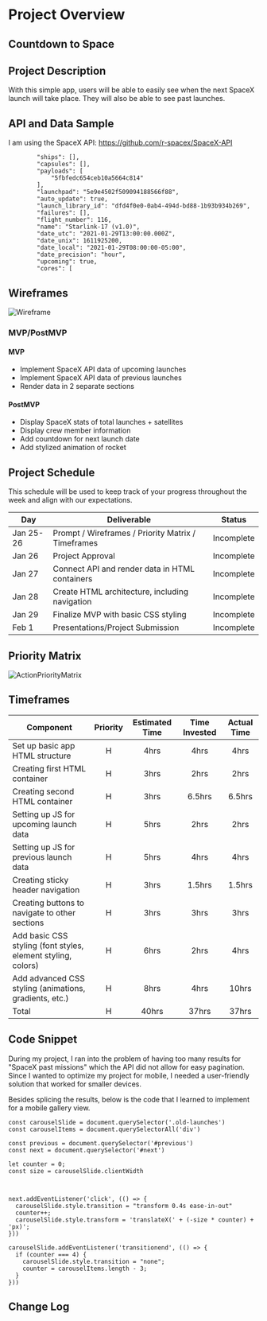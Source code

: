# Project Overview

## Countdown to Space

## Project Description

With this simple app, users will be able to easily see when the next SpaceX launch will take place. They will also be able to see past launches.

## API and Data Sample

I am using the SpaceX API: https://github.com/r-spacex/SpaceX-API 
``` "crew": [],
        "ships": [],
        "capsules": [],
        "payloads": [
            "5fbfedc654ceb10a5664c814"
        ],
        "launchpad": "5e9e4502f509094188566f88",
        "auto_update": true,
        "launch_library_id": "dfd4f0e0-0ab4-494d-bd88-1b93b934b269",
        "failures": [],
        "flight_number": 116,
        "name": "Starlink-17 (v1.0)",
        "date_utc": "2021-01-29T13:00:00.000Z",
        "date_unix": 1611925200,
        "date_local": "2021-01-29T08:00:00-05:00",
        "date_precision": "hour",
        "upcoming": true,
        "cores": [ 
```
## Wireframes

![Wireframe](https://user-images.githubusercontent.com/75932113/105767250-bc893e00-5f52-11eb-9bd5-6b65bdab487b.png)

### MVP/PostMVP

#### MVP 

- Implement SpaceX API data of upcoming launches
- Implement SpaceX API data of previous launches
- Render data in 2 separate sections

#### PostMVP  

- Display SpaceX stats of total launches + satellites
- Display crew member information
- Add countdown for next launch date
- Add stylized animation of rocket

## Project Schedule

This schedule will be used to keep track of your progress throughout the week and align with our expectations.  

|  Day | Deliverable | Status
|---|---| ---|
|Jan 25-26| Prompt / Wireframes / Priority Matrix / Timeframes | Incomplete
|Jan 26| Project Approval | Incomplete
|Jan 27| Connect API and render data in HTML containers | Incomplete
|Jan 28| Create HTML architecture, including navigation | Incomplete
|Jan 29| Finalize MVP with basic CSS styling | Incomplete
|Feb 1| Presentations/Project Submission | Incomplete

## Priority Matrix

![ActionPriorityMatrix](https://user-images.githubusercontent.com/75932113/105766008-1ee13f00-5f51-11eb-9edb-0475b832ea1a.jpg)

## Timeframes

| Component | Priority | Estimated Time | Time Invested | Actual Time |
| --- | :---: |  :---: | :---: | :---: |
| Set up basic app HTML structure | H | 4hrs| 4hrs | 4hrs |
| Creating first HTML container | H | 3hrs| 2hrs | 2hrs |
| Creating second HTML container | H | 3hrs| 6.5hrs | 6.5hrs |
| Setting up JS for upcoming launch data | H | 5hrs| 2hrs | 2hrs |
| Setting up JS for previous launch data | H | 5hrs| 4hrs | 4hrs |
| Creating sticky header navigation | H | 3hrs| 1.5hrs | 1.5hrs |
| Creating buttons to navigate to other sections | H | 3hrs| 3hrs | 3hrs |
| Add basic CSS styling (font styles, element styling, colors) | H | 6hrs| 2hrs | 4hrs |
| Add advanced CSS styling (animations, gradients, etc.) | H | 8hrs| 4hrs | 10hrs |
| Total | H | 40hrs| 37hrs | 37hrs |

## Code Snippet

During my project, I ran into the problem of having too many results for "SpaceX past missions" which the API did not allow for easy pagination. Since I wanted to optimize my project for mobile, I needed a user-friendly solution that worked for smaller devices. 

Besides splicing the results, below is the code that I learned to implement for a mobile gallery view. 

```
const carouselSlide = document.querySelector('.old-launches')
const carouselItems = document.querySelectorAll('div')

const previous = document.querySelector('#previous')
const next = document.querySelector('#next')

let counter = 0;
const size = carouselSlide.clientWidth



next.addEventListener('click', (() => {
  carouselSlide.style.transition = "transform 0.4s ease-in-out"
  counter++;
  carouselSlide.style.transform = 'translateX(' + (-size * counter) + 'px)';
}))

carouselSlide.addEventListener('transitionend', (() => {
  if (counter === 4) {
    carouselSlide.style.transition = "none";
    counter = carouselItems.length - 3;
  }
}))
```

## Change Log

